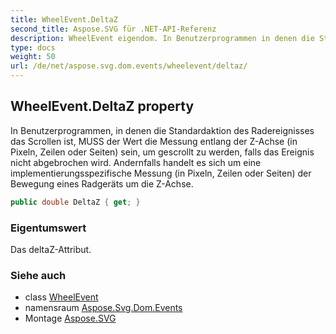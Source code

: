 ```yaml
---
title: WheelEvent.DeltaZ
second_title: Aspose.SVG für .NET-API-Referenz
description: WheelEvent eigendom. In Benutzerprogrammen in denen die Standardaktion des Radereignisses das Scrollen ist MUSS der Wert die Messung entlang der ZAchse in Pixeln Zeilen oder Seiten sein um gescrollt zu werden falls das Ereignis nicht abgebrochen wird. Andernfalls handelt es sich um eine implementierungsspezifische Messung in Pixeln Zeilen oder Seiten der Bewegung eines Radgeräts um die ZAchse.
type: docs
weight: 50
url: /de/net/aspose.svg.dom.events/wheelevent/deltaz/
---
```

## WheelEvent.DeltaZ property

In Benutzerprogrammen, in denen die Standardaktion des Radereignisses das Scrollen ist, MUSS der Wert die Messung entlang der Z-Achse (in Pixeln, Zeilen oder Seiten) sein, um gescrollt zu werden, falls das Ereignis nicht abgebrochen wird. Andernfalls handelt es sich um eine implementierungsspezifische Messung (in Pixeln, Zeilen oder Seiten) der Bewegung eines Radgeräts um die Z-Achse.

```csharp
public double DeltaZ { get; }
```

### Eigentumswert

Das deltaZ-Attribut.

### Siehe auch

* class [WheelEvent](../)
* namensraum [Aspose.Svg.Dom.Events](../../wheelevent/)
* Montage [Aspose.SVG](../../../)



